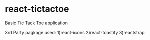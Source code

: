 # react-tictactoe
Basic Tic Tack Toe application 

3rd Party pagkage used:
1)react-icons
2)react-toastify
3)reactstrap
